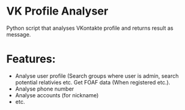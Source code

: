 # VK Profile Analyser
Python script that analyses VKontakte profile and returns result as message.

# Features:
- Analyse user profile (Search groups where user is admin, search potential relativies etc. Get FOAF data (When registered etc.).
- Analyse phone number
- Analyse accounts (for nickname)
- etc.
